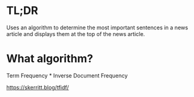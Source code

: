 # TL;DR

Uses an algorithm to determine the most important sentences in a news article and displays them at the top of the news article.

# What algorithm?

Term Frequency * Inverse Document Frequency

https://skerritt.blog/tfidf/

